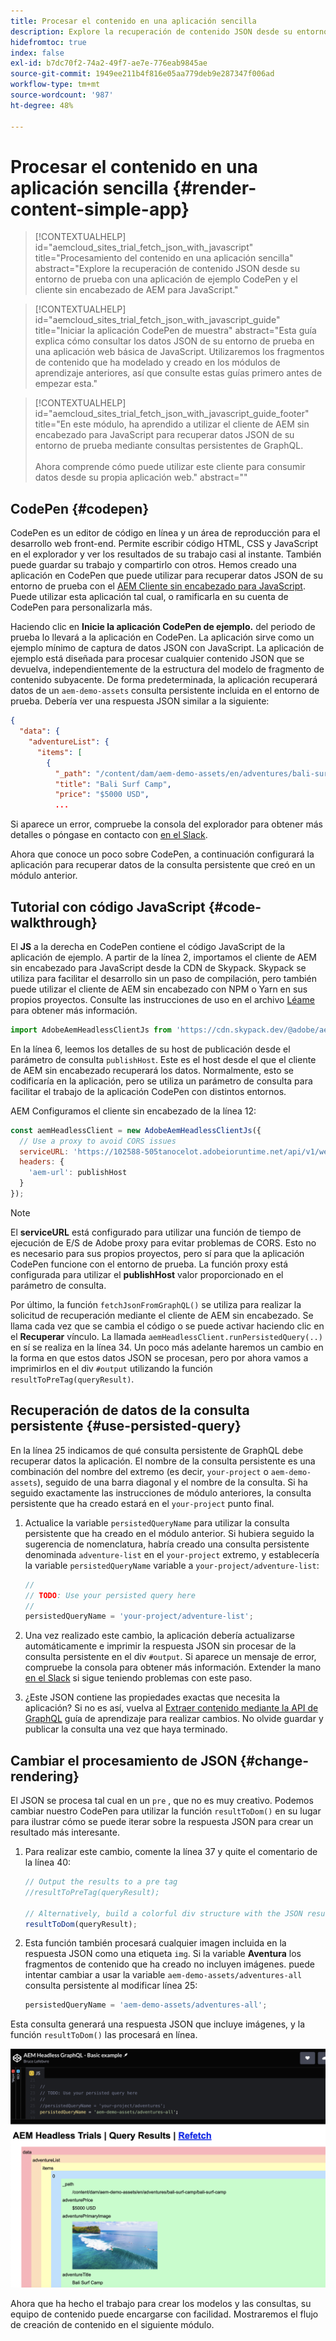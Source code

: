 ```yaml
---
title: Procesar el contenido en una aplicación sencilla
description: Explore la recuperación de contenido JSON desde su entorno de prueba con una aplicación de ejemplo CodePen y el cliente sin encabezado de AEM para JavaScript.
hidefromtoc: true
index: false
exl-id: b7dc70f2-74a2-49f7-ae7e-776eab9845ae
source-git-commit: 1949ee211b4f816e05aa779deb9e287347f006ad
workflow-type: tm+mt
source-wordcount: '987'
ht-degree: 48%

---
```



# Procesar el contenido en una aplicación sencilla {#render-content-simple-app}

>[!CONTEXTUALHELP]
>id="aemcloud_sites_trial_fetch_json_with_javascript"
>title="Procesamiento del contenido en una aplicación sencilla"
>abstract="Explore la recuperación de contenido JSON desde su entorno de prueba con una aplicación de ejemplo CodePen y el cliente sin encabezado de AEM para JavaScript."

>[!CONTEXTUALHELP]
>id="aemcloud_sites_trial_fetch_json_with_javascript_guide"
>title="Iniciar la aplicación CodePen de muestra"
>abstract="Esta guía explica cómo consultar los datos JSON de su entorno de prueba en una aplicación web básica de JavaScript. Utilizaremos los fragmentos de contenido que ha modelado y creado en los módulos de aprendizaje anteriores, así que consulte estas guías primero antes de empezar esta."

>[!CONTEXTUALHELP]
>id="aemcloud_sites_trial_fetch_json_with_javascript_guide_footer"
>title="En este módulo, ha aprendido a utilizar el cliente de AEM sin encabezado para JavaScript para recuperar datos JSON de su entorno de prueba mediante consultas persistentes de GraphQL.<br><br>Ahora comprende cómo puede utilizar este cliente para consumir datos desde su propia aplicación web."
>abstract=""

## CodePen {#codepen}

CodePen es un editor de código en línea y un área de reproducción para el desarrollo web front-end. Permite escribir código HTML, CSS y JavaScript en el explorador y ver los resultados de su trabajo casi al instante. También puede guardar su trabajo y compartirlo con otros. Hemos creado una aplicación en CodePen que puede utilizar para recuperar datos JSON de su entorno de prueba con el [AEM Cliente sin encabezado para JavaScript](https://github.com/adobe/aem-headless-client-js). Puede utilizar esta aplicación tal cual, o ramificarla en su cuenta de CodePen para personalizarla más.

Haciendo clic en **Inicie la aplicación CodePen de ejemplo.** del periodo de prueba lo llevará a la aplicación en CodePen. La aplicación sirve como un ejemplo mínimo de captura de datos JSON con JavaScript. La aplicación de ejemplo está diseñada para procesar cualquier contenido JSON que se devuelva, independientemente de la estructura del modelo de fragmento de contenido subyacente. De forma predeterminada, la aplicación recuperará datos de un `aem-demo-assets` consulta persistente incluida en el entorno de prueba. Debería ver una respuesta JSON similar a la siguiente:

```json
{
  "data": {
    "adventureList": {
      "items": [
        {
          "_path": "/content/dam/aem-demo-assets/en/adventures/bali-surf-camp/bali-surf-camp",
          "title": "Bali Surf Camp",
          "price": "$5000 USD",
          ...
```

Si aparece un error, compruebe la consola del explorador para obtener más detalles o póngase en contacto con [en el Slack](https://adobe-dx-support.slack.com).

Ahora que conoce un poco sobre CodePen, a continuación configurará la aplicación para recuperar datos de la consulta persistente que creó en un módulo anterior.

## Tutorial con código JavaScript {#code-walkthrough}

El **JS** a la derecha en CodePen contiene el código JavaScript de la aplicación de ejemplo. A partir de la línea 2, importamos el cliente de AEM sin encabezado para JavaScript desde la CDN de Skypack. Skypack se utiliza para facilitar el desarrollo sin un paso de compilación, pero también puede utilizar el cliente de AEM sin encabezado con NPM o Yarn en sus propios proyectos. Consulte las instrucciones de uso en el archivo [Léame](https://github.com/adobe/aem-headless-client-js#aem-headless-client-for-javascript) para obtener más información.

```javascript
import AdobeAemHeadlessClientJs from 'https://cdn.skypack.dev/@adobe/aem-headless-client-js@v3.2.0';
```

En la línea 6, leemos los detalles de su host de publicación desde el parámetro de consulta `publishHost`. Este es el host desde el que el cliente de AEM sin encabezado recuperará los datos. Normalmente, esto se codificaría en la aplicación, pero se utiliza un parámetro de consulta para facilitar el trabajo de la aplicación CodePen con distintos entornos.

AEM Configuramos el cliente sin encabezado de la línea 12:

```javascript
const aemHeadlessClient = new AdobeAemHeadlessClientJs({
  // Use a proxy to avoid CORS issues
  serviceURL: 'https://102588-505tanocelot.adobeioruntime.net/api/v1/web/aem/proxy',
  headers: {
    'aem-url': publishHost
  }
});
```

>[!NOTE]
>
>El **serviceURL** está configurado para utilizar una función de tiempo de ejecución de E/S de Adobe proxy para evitar problemas de CORS. Esto no es necesario para sus propios proyectos, pero sí para que la aplicación CodePen funcione con el entorno de prueba. La función proxy está configurada para utilizar el **publishHost** valor proporcionado en el parámetro de consulta.

Por último, la función `fetchJsonFromGraphQL()` se utiliza para realizar la solicitud de recuperación mediante el cliente de AEM sin encabezado. Se llama cada vez que se cambia el código o se puede activar haciendo clic en el **Recuperar** vínculo. La llamada `aemHeadlessClient.runPersistedQuery(..)` en sí se realiza en la línea 34. Un poco más adelante haremos un cambio en la forma en que estos datos JSON se procesan, pero por ahora vamos a imprimirlos en el div `#output` utilizando la función `resultToPreTag(queryResult)`.

## Recuperación de datos de la consulta persistente {#use-persisted-query}

En la línea 25 indicamos de qué consulta persistente de GraphQL debe recuperar datos la aplicación. El nombre de la consulta persistente es una combinación del nombre del extremo (es decir, `your-project` o `aem-demo-assets`), seguido de una barra diagonal y el nombre de la consulta. Si ha seguido exactamente las instrucciones de módulo anteriores, la consulta persistente que ha creado estará en el `your-project` punto final.

1. Actualice la variable `persistedQueryName` para utilizar la consulta persistente que ha creado en el módulo anterior. Si hubiera seguido la sugerencia de nomenclatura, habría creado una consulta persistente denominada `adventure-list` en el `your-project` extremo, y establecería la variable `persistedQueryName` variable a `your-project/adventure-list`:

   ```javascript
   //
   // TODO: Use your persisted query here
   //
   persistedQueryName = 'your-project/adventure-list';
   ```

1. Una vez realizado este cambio, la aplicación debería actualizarse automáticamente e imprimir la respuesta JSON sin procesar de la consulta persistente en el div `#output`. Si aparece un mensaje de error, compruebe la consola para obtener más información. Extender la mano [en el Slack](https://adobe-dx-support.slack.com) si sigue teniendo problemas con este paso.

1. ¿Este JSON contiene las propiedades exactas que necesita la aplicación? Si no es así, vuelva al [Extraer contenido mediante la API de GraphQL](https://experience.adobe.com/experiencemanager/learn/extract_content_using_graphql) guía de aprendizaje para realizar cambios. No olvide guardar y publicar la consulta una vez que haya terminado.

## Cambiar el procesamiento de JSON {#change-rendering}

El JSON se procesa tal cual en un `pre` , que no es muy creativo. Podemos cambiar nuestro CodePen para utilizar la función `resultToDom()` en su lugar para ilustrar cómo se puede iterar sobre la respuesta JSON para crear un resultado más interesante.

1. Para realizar este cambio, comente la línea 37 y quite el comentario de la línea 40:

   ```javascript
   // Output the results to a pre tag
   //resultToPreTag(queryResult);
   
   // Alternatively, build a colorful div structure with the JSON results and render images inline
   resultToDom(queryResult);
   ```

1. Esta función también procesará cualquier imagen incluida en la respuesta JSON como una etiqueta `img`. Si la variable **Aventura** los fragmentos de contenido que ha creado no incluyen imágenes. puede intentar cambiar a usar la variable `aem-demo-assets/adventures-all` consulta persistente al modificar línea 25:

   ```javascript
   persistedQueryName = 'aem-demo-assets/adventures-all';
   ```

Esta consulta generará una respuesta JSON que incluye imágenes, y la función `resultToDom()` las procesará en línea.

![Resultado de la consulta adventures-all y de la función de procesamiento resultToDom](assets/do-not-localize/adventures-all-query-result.png)

Ahora que ha hecho el trabajo para crear los modelos y las consultas, su equipo de contenido puede encargarse con facilidad. Mostraremos el flujo de creación de contenido en el siguiente módulo.
